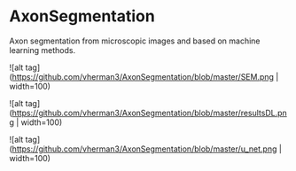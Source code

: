# AxonSegmentation
Axon segmentation from microscopic images and based on machine learning methods.

![alt tag](https://github.com/vherman3/AxonSegmentation/blob/master/SEM.png | width=100)

![alt tag](https://github.com/vherman3/AxonSegmentation/blob/master/resultsDL.png | width=100)

![alt tag](https://github.com/vherman3/AxonSegmentation/blob/master/u_net.png | width=100)
